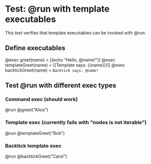 # Test: @run with template executables

This test verifies that template executables can be invoked with @run.

## Define executables
@exec greet(name) = [(echo "Hello, @name!")]
@exec templateGreet(name) = [[Template says: {{name}}!]]
@exec backtickGreet(name) = `Backtick says: @name!`

## Test @run with different exec types

### Command exec (should work)
@run @greet("Alice")

### Template exec (currently fails with "nodes is not iterable")
@run @templateGreet("Bob")

### Backtick template exec
@run @backtickGreet("Carol")